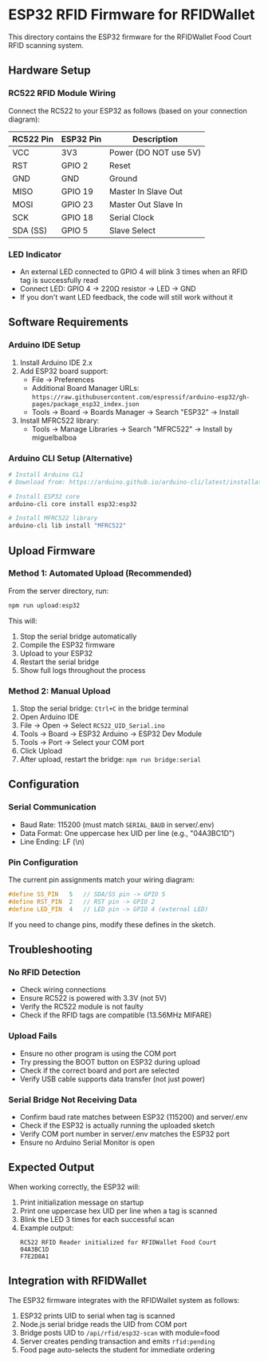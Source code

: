 # ESP32 RFID Firmware for RFIDWallet

This directory contains the ESP32 firmware for the RFIDWallet Food Court RFID scanning system.

## Hardware Setup

### RC522 RFID Module Wiring
Connect the RC522 to your ESP32 as follows (based on your connection diagram):

| RC522 Pin | ESP32 Pin | Description |
|-----------|-----------|-------------|
| VCC       | 3V3       | Power (DO NOT use 5V) |
| RST       | GPIO 2    | Reset |
| GND       | GND       | Ground |
| MISO      | GPIO 19   | Master In Slave Out |
| MOSI      | GPIO 23   | Master Out Slave In |
| SCK       | GPIO 18   | Serial Clock |
| SDA (SS)  | GPIO 5    | Slave Select |

### LED Indicator
- An external LED connected to GPIO 4 will blink 3 times when an RFID tag is successfully read
- Connect LED: GPIO 4 → 220Ω resistor → LED → GND
- If you don't want LED feedback, the code will still work without it

## Software Requirements

### Arduino IDE Setup
1. Install Arduino IDE 2.x
2. Add ESP32 board support:
   - File → Preferences
   - Additional Board Manager URLs: `https://raw.githubusercontent.com/espressif/arduino-esp32/gh-pages/package_esp32_index.json`
   - Tools → Board → Boards Manager → Search "ESP32" → Install
3. Install MFRC522 library:
   - Tools → Manage Libraries → Search "MFRC522" → Install by miguelbalboa

### Arduino CLI Setup (Alternative)
```bash
# Install Arduino CLI
# Download from: https://arduino.github.io/arduino-cli/latest/installation/

# Install ESP32 core
arduino-cli core install esp32:esp32

# Install MFRC522 library
arduino-cli lib install "MFRC522"
```

## Upload Firmware

### Method 1: Automated Upload (Recommended)
From the server directory, run:
```bash
npm run upload:esp32
```

This will:
1. Stop the serial bridge automatically
2. Compile the ESP32 firmware
3. Upload to your ESP32
4. Restart the serial bridge
5. Show full logs throughout the process

### Method 2: Manual Upload
1. Stop the serial bridge: `Ctrl+C` in the bridge terminal
2. Open Arduino IDE
3. File → Open → Select `RC522_UID_Serial.ino`
4. Tools → Board → ESP32 Arduino → ESP32 Dev Module
5. Tools → Port → Select your COM port
6. Click Upload
7. After upload, restart the bridge: `npm run bridge:serial`

## Configuration

### Serial Communication
- Baud Rate: 115200 (must match `SERIAL_BAUD` in server/.env)
- Data Format: One uppercase hex UID per line (e.g., "04A3BC1D")
- Line Ending: LF (\n)

### Pin Configuration
The current pin assignments match your wiring diagram:
```cpp
#define SS_PIN   5   // SDA/SS pin -> GPIO 5
#define RST_PIN  2   // RST pin -> GPIO 2  
#define LED_PIN  4   // LED pin -> GPIO 4 (external LED)
```

If you need to change pins, modify these defines in the sketch.

## Troubleshooting

### No RFID Detection
- Check wiring connections
- Ensure RC522 is powered with 3.3V (not 5V)
- Verify the RC522 module is not faulty
- Check if the RFID tags are compatible (13.56MHz MIFARE)

### Upload Fails
- Ensure no other program is using the COM port
- Try pressing the BOOT button on ESP32 during upload
- Check if the correct board and port are selected
- Verify USB cable supports data transfer (not just power)

### Serial Bridge Not Receiving Data
- Confirm baud rate matches between ESP32 (115200) and server/.env
- Check if the ESP32 is actually running the uploaded sketch
- Verify COM port number in server/.env matches the ESP32 port
- Ensure no Arduino Serial Monitor is open

## Expected Output

When working correctly, the ESP32 will:
1. Print initialization message on startup
2. Print one uppercase hex UID per line when a tag is scanned
3. Blink the LED 3 times for each successful scan
4. Example output:
   ```
   RC522 RFID Reader initialized for RFIDWallet Food Court
   04A3BC1D
   F7E2D8A1
   ```

## Integration with RFIDWallet

The ESP32 firmware integrates with the RFIDWallet system as follows:
1. ESP32 prints UID to serial when tag is scanned
2. Node.js serial bridge reads the UID from COM port
3. Bridge posts UID to `/api/rfid/esp32-scan` with module=food
4. Server creates pending transaction and emits `rfid:pending`
5. Food page auto-selects the student for immediate ordering
